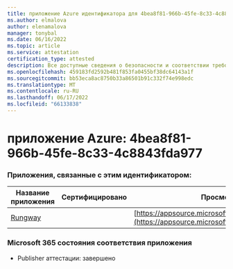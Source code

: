 ```yaml
---
title: приложение Azure идентификатора для 4bea8f81-966b-45fe-8c33-4c8843fda977
ms.author: elmalova
author: elenamalova
manager: tonybal
ms.date: 06/16/2022
ms.topic: article
ms.service: attestation
certification_type: attested
description: Все доступные сведения о безопасности и соответствии требованиям для 4bea8f81-966b-45fe-8c33-4c8843fda977.
ms.openlocfilehash: 459183fd2592b481f853fa0455bf38dc64143a1f
ms.sourcegitcommit: bb53eca8ac8750b33a86501b91c332f74e998edc
ms.translationtype: MT
ms.contentlocale: ru-RU
ms.lasthandoff: 06/17/2022
ms.locfileid: "66133838"
---
```

# <a name="azure-app-id-4bea8f81-966b-45fe-8c33-4c8843fda977"></a>приложение Azure: 4bea8f81-966b-45fe-8c33-4c8843fda977


### <a name="apps-associated-with-this-id"></a>Приложения, связанные с этим идентификатором:
| **Название приложения** | **Сертифицировано** | **Просмотр в AppSource** |
|--------------|---------------|-----------------------|
| [Rungway](../forward/WA200004123.md) |  | [https://appsource.microsoft.com/product/office/WA200004123](https://appsource.microsoft.com/product/office/WA200004123) |

### <a name="microsoft-365-app-compliance-status"></a>Microsoft 365 состояния соответствия приложения
- Publisher аттестации: завершено
